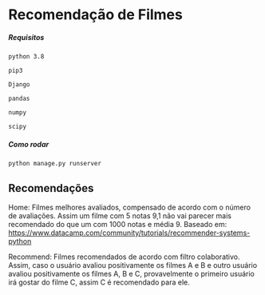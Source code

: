 # Recomendação de Filmes

##### Requisitos

```
python 3.8

pip3

Django

pandas

numpy

scipy
```

##### Como rodar

```
python manage.py runserver
```

## Recomendações

Home: Filmes melhores avaliados, compensado de acordo com o número de avaliações. Assim um filme com 5 notas 9,1 não vai parecer mais recomendado do que um com 1000 notas e média 9. Baseado em: https://www.datacamp.com/community/tutorials/recommender-systems-python

Recommend: Filmes recomendados de acordo com filtro colaborativo. Assim, caso o usuário avaliou positivamente os filmes A e B e outro usuário avaliou positivamente os filmes A, B e C, provavelmente o primeiro usuário irá gostar do filme C, assim C é recomendado para ele.

